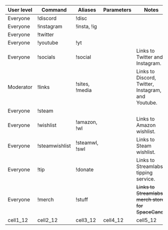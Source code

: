 <link rel="stylesheet" type="text/css" href="css/style.css">

<table class="darkTable">
<thead>
<tr>
<th>User level</th>
<th>Command</th>
<th>Aliases</th>
<th>Parameters</th>
<th>Notes</th>
<th>Example</th>
<tbody>
<tr>
<td>Everyone</td><td>!discord</td><td>!disc</td><td></td><td></td><td>!discord</td></tr>
<tr>
<td>Everyone</td><td>!instagram</td><td>!insta, !ig</td><td></td><td></td><td>!instagram</td></tr>
<tr>
<td>Everyone</td><td>!twitter</td><td></td><td></td><td></td><td>!twitter</td></tr>
<tr>
<td>Everyone</td><td>!youtube</td><td>!yt</td><td></td><td></td><td>!youtube</td></tr>
<tr>
<td>Everyone</td><td>!socials</td><td>!social</td><td></td><td>Links to Twitter and Instagram.</td><td>!socials</td></tr>
<tr>
<td>Moderator</td><td>!links</td><td>!sites, !media</td><td></td><td>Links to Discord, Twitter, Instagram, and Youtube.</td><td>!socials</td></tr>
<tr>
<td>Everyone</td><td>!steam</td><td></td><td></td><td></td><td>!steam</td></tr>
<tr>
<td>Everyone</td><td>!wishlist</td><td>!amazon, !wl</td><td></td><td>Links to Amazon wishlist.</td><td></td></tr>
<tr>
<td>Everyone</td><td>!steamwishlist</td><td>!steamwl, !swl</td><td></td><td>Links to Steam wishlist.</td><td>!steamwishlist</td></tr>
<tr>
<td>Everyone</td><td>!tip</td><td>!donate</td><td></td><td>Links to Streamlabs tipping service.</td><td>!tip</td></tr>
<tr>
<td>Everyone</td><td>!merch</td><td>!stuff</td><td></td><td><s>Links to Streamlabs merch store for SpaceCandi.</s></td><td>!merch</td></tr>
<tr>
<td>cell1_12</td><td>cell2_12</td><td>cell3_12</td><td>cell4_12</td><td>cell5_12</td><td></td></tr>
</tbody>
</tr>

